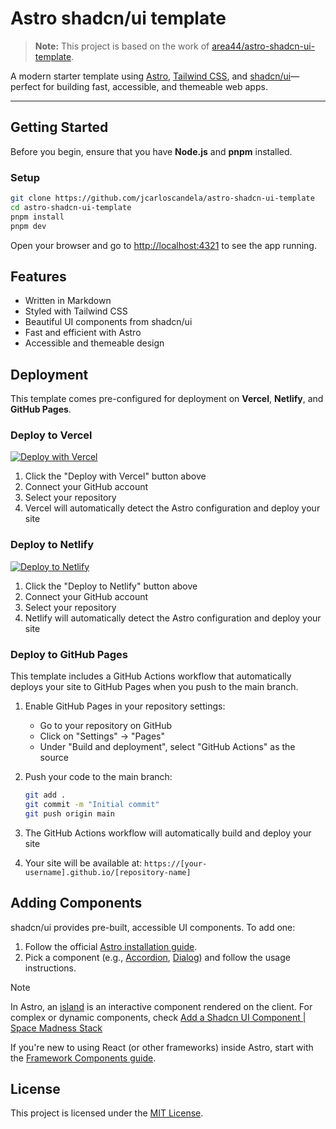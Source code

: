 # Astro shadcn/ui template

> **Note:** This project is based on the work of [area44/astro-shadcn-ui-template](https://github.com/area44/astro-shadcn-ui-template).

A modern starter template using [Astro](https://astro.build/), [Tailwind CSS](https://tailwindcss.com/), and [shadcn/ui](https://ui.shadcn.com/)—perfect for building fast, accessible, and themeable web apps.

---

## Getting Started

Before you begin, ensure that you have **Node.js** and **pnpm** installed.

### Setup

```bash
git clone https://github.com/jcarloscandela/astro-shadcn-ui-template
cd astro-shadcn-ui-template
pnpm install
pnpm dev
```

Open your browser and go to [http://localhost:4321](http://localhost:4321) to see the app running.

## Features

- Written in Markdown
- Styled with Tailwind CSS
- Beautiful UI components from shadcn/ui
- Fast and efficient with Astro
- Accessible and themeable design

## Deployment

This template comes pre-configured for deployment on **Vercel**, **Netlify**, and **GitHub Pages**.

### Deploy to Vercel

[![Deploy with Vercel](https://vercel.com/button)](https://vercel.com/new/clone?repository-url=https%3A%2F%2Fgithub.com%2Fjcarloscandela%2Fastro-shadcn-ui-template)

1. Click the "Deploy with Vercel" button above
2. Connect your GitHub account
3. Select your repository
4. Vercel will automatically detect the Astro configuration and deploy your site

### Deploy to Netlify

[![Deploy to Netlify](https://www.netlify.com/img/deploy/button.svg)](https://app.netlify.com/start/deploy?repository=https%3A%2F%2Fgithub.com%2Fjcarloscandela%2Fastro-shadcn-ui-template)

1. Click the "Deploy to Netlify" button above
2. Connect your GitHub account
3. Select your repository
4. Netlify will automatically detect the Astro configuration and deploy your site

### Deploy to GitHub Pages

This template includes a GitHub Actions workflow that automatically deploys your site to GitHub Pages when you push to the main branch.

1. Enable GitHub Pages in your repository settings:
   - Go to your repository on GitHub
   - Click on "Settings" → "Pages"
   - Under "Build and deployment", select "GitHub Actions" as the source

2. Push your code to the main branch:
   ```bash
   git add .
   git commit -m "Initial commit"
   git push origin main
   ```

3. The GitHub Actions workflow will automatically build and deploy your site
4. Your site will be available at: `https://[your-username].github.io/[repository-name]`

## Adding Components

shadcn/ui provides pre-built, accessible UI components. To add one:

1. Follow the official [Astro installation guide](https://ui.shadcn.com/docs/installation/astro).
2. Pick a component (e.g., [Accordion](https://ui.shadcn.com/docs/components/accordion), [Dialog](https://ui.shadcn.com/docs/components/dialog)) and follow the usage instructions.

> [!NOTE] 
> In Astro, an [island](https://docs.astro.build/en/concepts/islands/) is an interactive component rendered on the client. For complex or dynamic components, check [Add a Shadcn UI Component | Space Madness Stack](https://spacemadness.dev/docs/add-a-shadcn-ui-component)

If you're new to using React (or other frameworks) inside Astro, start with the [Framework Components guide](https://docs.astro.build/en/guides/framework-components/).

## License

This project is licensed under the [MIT License](LICENSE).
